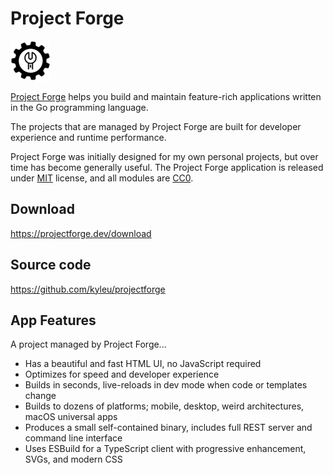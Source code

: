 <!--- $PF_IGNORE$ -->
# Project Forge
![app logo](./assets/favicon.png)

[Project Forge](https://projectforge.dev) helps you build and maintain feature-rich applications written in the Go programming language.

The projects that are managed by Project Forge are built for developer experience and runtime performance.

Project Forge was initially designed for my own personal projects, but over time has become generally useful. 
The Project Forge application is released under [MIT](LICENSE.md) license, and all modules are [CC0](https://creativecommons.org/publicdomain/zero/1.0/).

## Download

https://projectforge.dev/download

## Source code

https://github.com/kyleu/projectforge

## App Features

A project managed by Project Forge...

- Has a beautiful and fast HTML UI, no JavaScript required
- Optimizes for speed and developer experience
- Builds in seconds, live-reloads in dev mode when code or templates change
- Builds to dozens of platforms; mobile, desktop, weird architectures, macOS universal apps
- Produces a small self-contained binary, includes full REST server and command line interface
- Uses ESBuild for a TypeScript client with progressive enhancement, SVGs, and modern CSS
